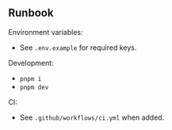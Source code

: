 ## Runbook

Environment variables:
- See `.env.example` for required keys.

Development:
- `pnpm i`
- `pnpm dev`

CI:
- See `.github/workflows/ci.yml` when added.


